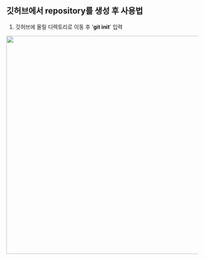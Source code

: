 ## 깃허브에서 repository를 생성 후 사용법
1. 깃허브에 올릴 디렉토리로 이동 후 '__git init__' 입력
<div>
    <img width="572" src="https://user-images.githubusercontent.com/32122584/102684618-8226d580-421d-11eb-9774-53a229359506.png">
<div>
